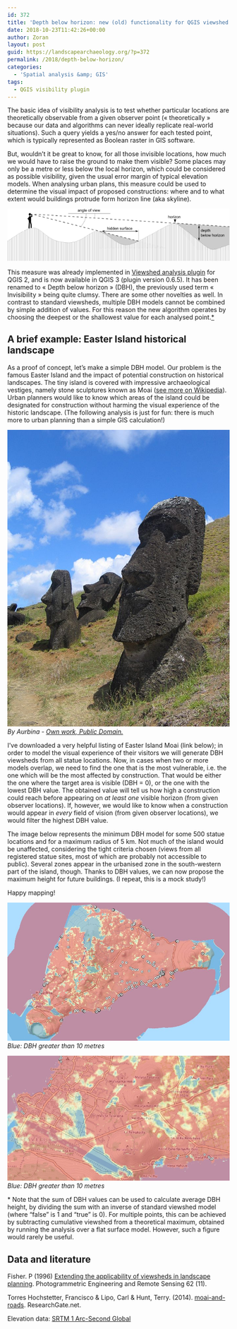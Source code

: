 ```yaml
---
id: 372
title: 'Depth below horizon: new (old) functionality for QGIS viewshed analysis'
date: 2018-10-23T11:42:26+00:00
author: Zoran
layout: post
guid: https://landscapearchaeology.org/?p=372
permalink: /2018/depth-below-horizon/
categories:
  - 'Spatial analysis &amp; GIS'
tags:
  - QGIS visibility plugin
---
```

The basic idea of visibility analysis is to test whether particular locations are theoretically observable from a given observer point (« theoretically » because our data and algorithms can never ideally replicate real-world situations). Such a query yields a yes/no answer for each tested point, which is typically represented as Boolean raster in GIS software.

But, wouldn’t it be great to know, for all those invisible locations, how much we would have to raise the ground to make them visible? Some places may only be a metre or less below the local horizon, which could be considered as possible visibility, given the usual error margin of typical elevation models. When analysing urban plans, this measure could be used to determine the visual impact of proposed constructions: where and to what extent would buildings protrude form horizon line (aka skyline).

![](/wp/wp-content/uploads/2018/10/Line-of-sight.png)

This measure was already implemented in <a href="http://www.zoran-cuckovic.from.hr/QGIS-visibility-analysis/">Viewshed analysis plugin</a> for QGIS 2, and is now available in QGIS 3 (plugin version 0.6.5). It has been renamed to « Depth below horizon » (DBH), the previously used term « Invisibility » being quite clumsy. There are some other novelties as well. In contrast to standard viewsheds, multiple DBH models cannot be combined by simple addition of values. For this reason the new algorithm operates by choosing the deepest or the shallowest value for each analysed point.<a href="#note1">*</a>

<h2>A brief example: Easter Island historical landscape</h2>

As a proof of concept, let’s make a simple DBH model. Our problem is the famous Easter Island and the impact of potential construction on historical landscapes. The tiny island is covered with impressive archaeological vestiges, namely stone sculptures known as Moai (<a href="https://en.wikipedia.org/wiki/Moai">see more on Wikipedia</a>). Urban planners would like to know which areas of the island could be designated for construction without harming the visual experience of the historic landscape. (The following analysis is just for fun: there is much more to urban planning than a simple GIS calculation!)

![](/wp/wp-content/uploads/2018/10/Moai_Rano_raraku.jpg)
*By Aurbina - [Own work, Public Domain.]('https://commons.wikimedia.org/w/index.php?curid=133096)*

I’ve downloaded a very helpful listing of Easter Island Moai (link below); in order to model the visual experience of their visitors we will generate DBH viewsheds from all statue locations. Now, in cases when two or more models overlap, we need to find the one that is the most vulnerable, i.e. the one which will be the most affected by construction. That would be either the one where the target area is visible (DBH = 0), or the one with the lowest DBH value. The obtained value will tell us how high a construction could reach before appearing on <em>at least one</em> visible horizon (from given observer locations). If, however, we would like to know when a construction would appear in <em>every</em> field of vision (from given observer locations), we would filter the highest DBH value.

The image below represents the minimum DBH model for some 500 statue locations and for a maximum radius of 5 km. Not much of the island would be unaffected, considering the tight criteria chosen (views from all registered statue sites, most of which are probably not accessible to public). Several zones appear in the urbanised zone in the south-western part of the island, though. Thanks to DBH values, we can now propose the maximum height for future buildings. (I repeat, this is a mock study!)

Happy mapping!

![](/wp/wp-content/uploads/2018/10/Moai.jpg)
*Blue: DBH greater than 10 metres*

![](/wp/wp-content/uploads/2018/10/Moai-zoom.jpg)
*Blue: DBH greater than 10 metres*

<a name="note1"></a>* Note that the sum of DBH values can be used to calculate average DBH height, by dividing the sum with an inverse of standard viewshed model (where “false” is 1 and “true” is 0). For multiple points, this can be achieved by subtracting cumulative viewshed from a theoretical maximum, obtained by running the analysis over a flat surface model. However, such a figure would rarely be useful.

<h2>Data and literature</h2>

Fisher. P (1996) <a href="https://www.asprs.org/wp-content/uploads/pers/1996journal/nov/1996_nov_1297-1302.pdf">Extending the applicability of viewsheds in landscape planning</a>. Photogrammetric Engineering and Remote Sensing 62 (11).

Torres Hochstetter, Francisco &amp; Lipo, Carl &amp; Hunt, Terry. (2014). <a href="https://www.researchgate.net/publication/260706815_moai-and-roads">moai-and-roads</a>. ResearchGate.net.

Elevation data: <a href="https://www.usgs.gov/centers/eros/science/usgs-eros-archive-digital-elevation-shuttle-radar-topography-mission-srtm-1-arc">SRTM 1 Arc-Second Global</a>